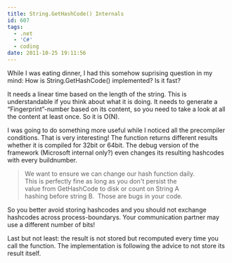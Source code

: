```yaml
---
title: String.GetHashCode() Internals
id: 607
tags:
  - .net
  - 'C#'
  - coding
date: 2011-10-25 19:11:56
---
```


While I was eating dinner, I had this somehow suprising question in my mind: How is String.GetHashCode() implemented? Is it fast?

It needs a linear time based on the length of the string. This is understandable if you think about what it is doing. It needs to generate a “Fingerprint”-number based on its content, so you need to take a look at all the content at least once. So it is O(N).

I was going to do something more useful while I noticed all the precompiler conditions. That is very interesting! The function returns different results whether it is compiled for 32bit or 64bit. The debug version of the framework (Microsoft internal only?) even changes its resulting hashcodes with every buildnumber.
  > We want to ensure we can change our hash function daily.     
> This is perfectly fine as long as you don't persist the      
> value from GetHashCode to disk or count on String A       
> hashing before string B.&#160; Those are bugs in your code.  

So you better avoid storing hashcodes and you should not exchange hashcodes across process-boundarys. Your communication partner may use a different number of bits!

Last but not least: the result is not stored but recomputed every time you call the function. The implementation is following the advice to not store its result itself.